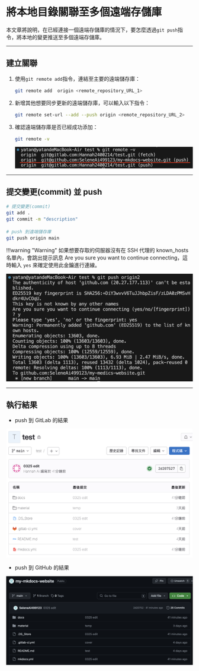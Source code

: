 # 將本地目錄關聯至多個遠端存儲庫

本文章將說明，在已經連接一個遠端存儲庫的情況下，要怎麼透過`git push`指令，將本地的變更推送至多個遠端存儲庫。

---

## 建立關聯

1. 使用`git remote add`指令，連結至主要的遠端儲存庫：

    ```bash
    git remote add  origin <remote_repository_URL_1>
    ```

2. 新增其他想要同步更新的遠端儲存庫，可以輸入以下指令：

    ```bash
    git remote set-url --add --push origin <remote_repository_URL_2>
    ```

3. 確認遠端儲存庫是否已經成功添加：

    ```bash
    git remote -v
    ```

    ![](../assets/images/screenshot/gitremote-v.png)

---

## 提交變更(commit) 並 push

```bash
# 提交變更(commit)
git add .
git commit -m "description"
 
# push 到遠端儲存庫
git push origin main
```

!!!warning "Warning"
    如果想要存取的伺服器沒有在 SSH 代理的 known_hosts 名單內，會跳出提示訊息 Are you sure you want to continue connecting，這時輸入 `yes` 來確定使用此金鑰進行連線。

![](../assets/images/screenshot/gitpushtoremote2.png)

---

## 執行結果

- push 到 GitLab 的結果

![](../assets/images/screenshot/remote1.png)

- push 到 GitHub 的結果

![](../assets/images/screenshot/remote2.png)


    